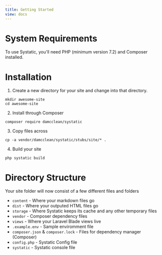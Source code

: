 ```yaml
---
title: Getting Started
view: docs
---
```


# System Requirements
To use Systatic, you'll need PHP (minimum version 7.2) and Composer installed.

# Installation
1. Create a new directory for your site and change into that directory.

```
mkdir awesome-site
cd awesome-site
```

2. Install through Composer

```
composer require damcclean/systatic
```

3. Copy files across

```
cp -a vendor/damcclean/systatic/stubs/site/* .
```

4. Build your site

```
php systatic build
```

# Directory Structure
Your site folder will now consist of a few different files and folders

* `content` - Where your markdown files go
* `dist` - Where your outputed HTML files go
* `storage` - Where Systatic keeps its cache and any other temporary files
* `vendor` - Composer dependency files
* `views` - Where your Laravel Blade views live
* `.example.env` - Sample enviromment file
* `composer.json` & `composer.lock` - Files for dependency manager (Composer)
* `config.php` - Systatic Config file
* `systatic` - Systatic console file
